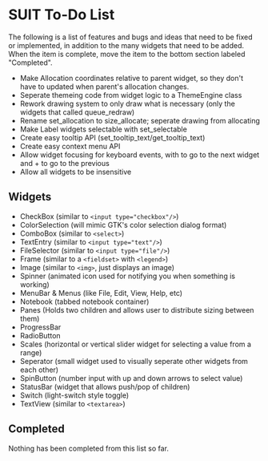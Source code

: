 SUIT To-Do List
===============

The following is a list of features and bugs and ideas that need to be fixed or implemented, in addition to the many widgets that need to be added. When the item is complete, move the item to the bottom section labeled "Completed".

* Make Allocation coordinates relative to parent widget, so they don't have to updated when parent's allocation changes.
* Seperate themeing code from widget logic to a ThemeEngine class
* Rework drawing system to only draw what is necessary (only the widgets that called queue_redraw)
* Rename set_allocation to size_allocate; seperate drawing from allocating
* Make Label widgets selectable with set_selectable
* Create easy tooltip API (set_tooltip_text/get_tooltip_text)
* Create easy context menu API
* Allow widget focusing for keyboard events, with <Tab> to go to the next widget and <Shift>+<Tab> to go to the previous
* Allow all widgets to be insensitive


Widgets
-------

* CheckBox (similar to `<input type="checkbox"/>`)
* ColorSelection (will mimic GTK's color selection dialog format)
* ComboBox (similar to `<select>`)
* TextEntry (similar to `<input type="text"/>`)
* FileSelector (similar to `<input type="file"/>`)
* Frame (similar to a `<fieldset>` with `<legend>`)
* Image (similar to `<img>`, just displays an image)
* Spinner (animated icon used for notifying you when something is working)
* MenuBar & Menus (like File, Edit, View, Help, etc)
* Notebook (tabbed notebook container)
* Panes (Holds two children and allows user to distribute sizing between them)
* ProgressBar
* RadioButton
* Scales (horizontal or vertical slider widget for selecting a value from a range)
* Seperator (small widget used to visually seperate other widgets from each other)
* SpinButton (number input with up and down arrows to select value)
* StatusBar (widget that allows push/pop of children)
* Switch (light-switch style toggle)
* TextView (similar to `<textarea>`)


Completed
---------

Nothing has been completed from this list so far.

